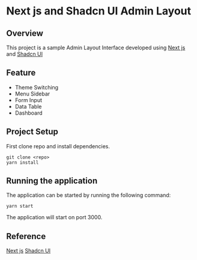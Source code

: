 # Next js and Shadcn UI Admin Layout

## Overview

This project is a sample Admin Layout Interface developed using [Next js](https://nextjs.org/) and [Shadcn UI](https://ui.shadcn.com/)

## Feature

- Theme Switching
- Menu Sidebar
- Form Input
- Data Table
- Dashboard

## Project Setup

First clone repo and install dependencies.

    git clone <repo>
    yarn install

## Running the application

The application can be started by running the following command:

    yarn start

The application will start on port 3000.

## Reference

[Next js](https://nextjs.org/)
[Shadcn UI](https://ui.shadcn.com/)

